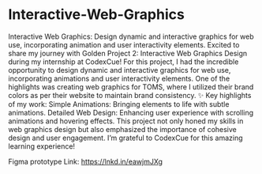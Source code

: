 # Interactive-Web-Graphics
Interactive Web Graphics: Design dynamic and interactive graphics for web use, incorporating animation and user interactivity elements.
Excited to share my journey with Golden Project 2: Interactive Web Graphics Design during my internship at CodexCue!
For this project, I had the incredible opportunity to design dynamic and interactive graphics for web use, incorporating animations and user interactivity elements. One of the highlights was creating web graphics for TOMS, where I utilized their brand colors as per their website to maintain brand consistency.
✨ Key highlights of my work:
Simple Animations: Bringing elements to life with subtle animations.
Detailed Web Design: Enhancing user experience with scrolling animations and hovering effects.
This project not only honed my skills in web graphics design but also emphasized the importance of cohesive design and user engagement. I’m grateful to CodexCue for this amazing learning experience!

Figma prototype Link:
https://lnkd.in/eawjmJXg
